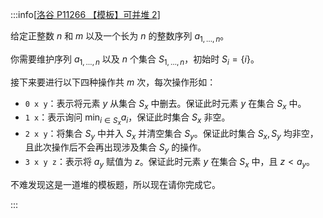 :::info[[洛谷 P11266 【模板】可并堆 2](https://www.luogu.com.cn/problem/P11266)]

给定正整数 $n$ 和 $m$ 以及一个长为 $n$ 的整数序列 $a_{1,\dots,n}$。

你需要维护序列 $a_{1,\dots,n}$ 以及 $n$ 个集合 $S_{1,\dots,n}$，初始时 $S_i=\{i\}$。

接下来要进行以下四种操作共 $m$ 次，每次操作形如：

- `0 x y`：表示将元素 $y$ 从集合 $S_x$ 中删去。保证此时元素 $y$ 在集合 $S_x$ 中。
- `1 x`：表示询问 $\min_{i\in S_x} a_i$，保证此时集合 $S_x$ 非空。
- `2 x y`：将集合 $S_y$ 中并入 $S_x$ 并清空集合 $S_y$。保证此时集合 $S_x,S_y$ 均非空，且此次操作后不会再出现涉及集合 $S_y$ 的操作。
- `3 x y z`：表示将 $a_y$ 赋值为 $z$。保证此时元素 $y$ 在集合 $S_x$ 中，且 $z<a_y$。

不难发现这是一道堆的模板题，所以现在请你完成它。

:::
